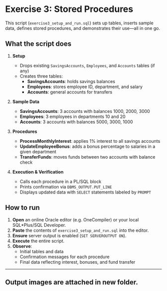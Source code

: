# Exercise 3: Stored Procedures

This script (`exercise3_setup_and_run.sql`) sets up tables, inserts sample data, defines stored procedures, and demonstrates their use—all in one go.

## What the script does

1. **Setup**  
   - Drops existing `SavingsAccounts`, `Employees`, and `Accounts` tables (if any)  
   - Creates three tables:
     - **SavingsAccounts**: holds savings balances  
     - **Employees**: stores employee ID, department, and salary  
     - **Accounts**: general accounts for transfers  

2. **Sample Data**  
   - **SavingsAccounts**: 3 accounts with balances 1000, 2000, 3000  
   - **Employees**: 3 employees in departments 10 and 20  
   - **Accounts**: 3 accounts with balances 5000, 3000, 1000  

3. **Procedures**  
   - **ProcessMonthlyInterest**: applies 1% interest to all savings accounts  
   - **UpdateEmployeeBonus**: adds a bonus percentage to salaries in a given department  
   - **TransferFunds**: moves funds between two accounts with balance check  

4. **Execution & Verification**  
   - Calls each procedure in a PL/SQL block  
   - Prints confirmation via `DBMS_OUTPUT.PUT_LINE`  
   - Displays updated data with `SELECT` statements labeled by `PROMPT`

## How to run

1. **Open** an online Oracle editor (e.g. OneCompiler) or your local SQL*Plus/SQL Developer.  
2. **Paste** the contents of `exercise3_setup_and_run.sql` into the editor.  
3. **Ensure** server output is enabled (`SET SERVEROUTPUT ON`).  
4. **Execute** the entire script.  
5. **Observe**:
   - Initial tables and data  
   - Confirmation messages for each procedure  
   - Final data reflecting interest, bonuses, and fund transfer

---

## Output images are attached in new folder.